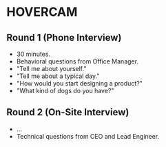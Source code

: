 # HOVERCAM

## Round 1 (Phone Interview)

- 30 minutes.
- Behavioral questions from Office Manager.
- "Tell me about yourself."
- "Tell me about a typical day."
- "How would you start designing a product?"
- "What kind of dogs do you have?"

## Round 2 (On-Site Interview)

- ...
- Technical questions from CEO and Lead Engineer.
